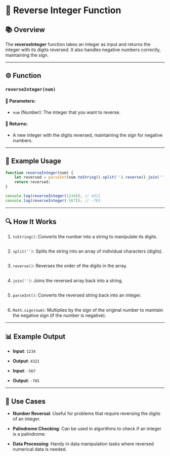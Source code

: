 # 🔄 Reverse Integer Function

## 📚 Overview
The **reverseInteger** function takes an integer as input and returns the integer with its digits reversed. It also handles negative numbers correctly, maintaining the sign.

---

## ⚙️ Function

### `reverseInteger(num)`

#### 🧾 Parameters:
- `num` (Number): The integer that you want to reverse.

#### 🎯 Returns:
- A new integer with the digits reversed, maintaining the sign for negative numbers.

---

## 🧪 Example Usage

```javascript
function reverseInteger(num) {
    let reversed = parseInt(num.toString().split('').reverse().join('')) * Math.sign(num);
    return reversed;
}

console.log(reverseInteger(1234)); // 4321
console.log(reverseInteger(-567)); // -765
```

---
## 🔍 How It Works
1. `toString()`: Converts the number into a string to manipulate its digits.
##
2. `split('')`: Splits the string into an array of individual characters (digits).
##
3. `reverse()`: Reverses the order of the digits in the array.
##
4. `join('')`: Joins the reversed array back into a string.
##
5. `parseInt()`: Converts the reversed string back into an integer.
##
6. `Math.sign(num)`: Multiplies by the sign of the original number to maintain the negative sign (if the number is negative).

---
## 📊 Example Output
- **Input**: `1234`

- **Output**: `4321`

- **Input**: `-567`

- **Output**: `-765`

---
## 🚀 Use Cases
- **Number Reversal**: Useful for problems that require reversing the digits of an integer.

- **Palindrome Checking**: Can be used in algorithms to check if an integer is a palindrome.

- **Data Processing**: Handy in data manipulation tasks where reversed numerical data is needed.
